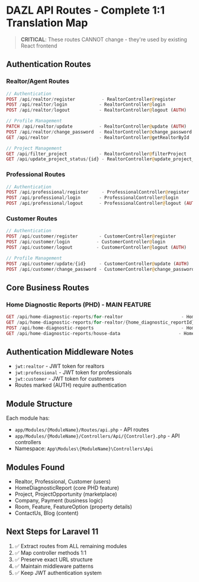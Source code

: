 # DAZL API Routes - Complete 1:1 Translation Map

> **CRITICAL**: These routes CANNOT change - they're used by existing React frontend

## Authentication Routes

### Realtor/Agent Routes
```php
// Authentication
POST /api/realtor/register          - RealtorController@register
POST /api/realtor/login            - RealtorController@login
POST /api/realtor/logout           - RealtorController@logout (AUTH)

// Profile Management
PATCH /api/realtor/update          - RealtorController@update (AUTH)
POST /api/realtor/change_password  - RealtorController@change_password (AUTH)
GET /api/realtor                   - RealtorController@getRealtorById

// Project Management
GET /api/filter_project            - RealtorController@filterProject
GET /api/update_project_status/{id} - RealtorController@update_project_status
```

### Professional Routes
```php
// Authentication
POST /api/professional/register     - ProfessionalController@register
POST /api/professional/login       - ProfessionalController@login
POST /api/professional/logout      - ProfessionalController@logout (AUTH)
```

### Customer Routes
```php
// Authentication
POST /api/customer/register        - CustomerController@register
POST /api/customer/login          - CustomerController@login
POST /api/customer/logout         - CustomerController@logout (AUTH)

// Profile Management
POST /api/customer/update/{id}     - CustomerController@update (AUTH)
POST /api/customer/change_password - CustomerController@change_password (AUTH)
```

## Core Business Routes

### Home Diagnostic Reports (PHD) - MAIN FEATURE
```php
GET /api/home-diagnostic-reports/for-realtor                      - HomeDiagnosticReportController@getPHDForRealtor (AUTH)
GET /api/home-diagnostic-reports/for-realtor/{home_diagnostic_reportId} - HomeDiagnosticReportController@getOnePHDForRealtor (AUTH)
POST /api/home-diagnostic-reports                                 - HomeDiagnosticReportController@store (AUTH)
GET /api/home-diagnostic-reports/house-data                      - HomeDiagnosticReportController@getHouseData (AUTH)
```

## Authentication Middleware Notes
- `jwt:realtor` - JWT token for realtors
- `jwt:professional` - JWT token for professionals
- `jwt:customer` - JWT token for customers
- Routes marked (AUTH) require authentication

## Module Structure
Each module has:
- `app/Modules/{ModuleName}/Routes/api.php` - API routes
- `app/Modules/{ModuleName}/Controllers/Api/{Controller}.php` - API controllers
- Namespace: `App\Modules\{ModuleName}\Controllers\Api`

## Modules Found
- Realtor, Professional, Customer (users)
- HomeDiagnosticReport (core PHD feature)
- Project, ProjectOpportunity (marketplace)
- Company, Payment (business logic)
- Room, Feature, FeatureOption (property details)
- ContactUs, Blog (content)

## Next Steps for Laravel 11
1. ✅ Extract routes from ALL remaining modules
2. ✅ Map controller methods 1:1
3. ✅ Preserve exact URL structure
4. ✅ Maintain middleware patterns
5. ✅ Keep JWT authentication system